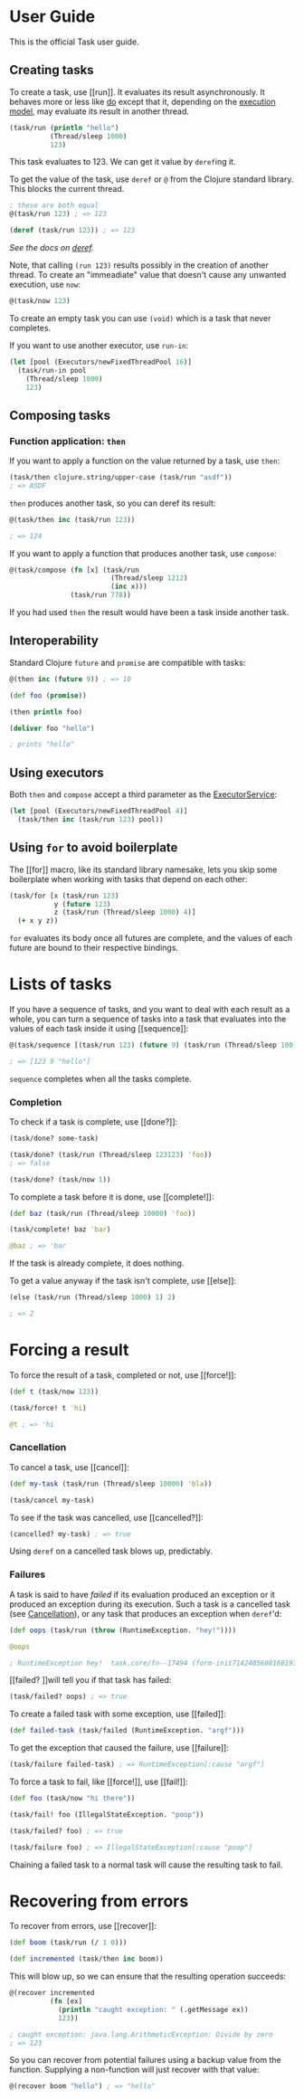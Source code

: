 # User Guide

This is the official Task user guide.

## Creating tasks

To create a task, use [[run]]. It evaluates its result asynchronously. It behaves more or less like
[do](http://clojuredocs.org/clojure.core/do) except that it, depending on the [execution model](https://ane.github.io/task/03-executors.html),
may evaluate its result in another thread.

```clojure
(task/run (println "hello")
          (Thread/sleep 1000)
          123)
```

This task evaluates to 123. We can get it value by `deref`ing it.

To get the value of the task, use ``deref`` or ``@`` from the Clojure standard library. This blocks
the current thread.

```clojure
; these are both equal
@(task/run 123) ; => 123

(deref (task/run 123)) ; => 123
```

*See the docs on [deref](http://clojuredocs.org/clojure.core/deref).*

Note, that calling `(run 123)` results possibly in the creation of another thread. To create an
"immeadiate" value that doesn't cause any unwanted execution, use `now`:

``` clojure
@(task/now 123)
```

To create an empty task you can use `(void)` which is a task that never completes.

If you want to use another executor, use `run-in`:

``` clojure
(let [pool (Executors/newFixedThreadPool 16)]
  (task/run-in pool
    (Thread/sleep 1000)
    123)
```

## Composing tasks

### Function application: `then`

If you want to apply a function on the value returned by a task, use `then`:

``` clojure
(task/then clojure.string/upper-case (task/run "asdf"))
; => ASDF
```

`then` produces another task, so you can deref its result:

``` clojure
@(task/then inc (task/run 123))

; => 124
```

If you want to apply a function that produces another task, use
`compose`:

``` clojure
@(task/compose (fn [x] (task/run
                         (Thread/sleep 1212)
                         (inc x)))
               (task/run 778))
```

If you had used `then` the result would have been a task inside another
task.

## Interoperability

Standard Clojure `future` and `promise` are compatible with tasks:

``` clojure
@(then inc (future 9)) ; => 10

(def foo (promise))

(then println foo)

(deliver foo "hello")

; prints "hello"
```

## Using executors

Both `then` and `compose` accept a third parameter as the
[ExecutorService](https://docs.oracle.com/javase/7/docs/api/java/util/concurrent/ExecutorService.html):

``` clojure
(let [pool (Executors/newFixedThreadPool 4)]
  (task/then inc (task/run 123) pool))
```

## Using `for` to avoid boilerplate

The [[for]] macro, like its standard library namesake, lets you skip some
boilerplate when working with tasks that depend on each other:

``` clojure
(task/for [x (task/run 123)
           y (future 123)
           z (task/run (Thread/sleep 1000) 4)]
  (+ x y z))
```

`for` evaluates its body once all futures are complete, and the values
of each future are bound to their respective bindings.

# Lists of tasks

If you have a sequence of tasks, and you want to deal with each result
as a whole, you can turn a sequence of tasks into a task that evaluates
into the values of each task inside it using [[sequence]]:

``` clojure
@(task/sequence [(task/run 123) (future 9) (task/run (Thread/sleep 100) "hello")])

; => [123 9 "hello"]
```

`sequence` completes when all the tasks complete.

### Completion

To check if a task is complete, use [[done?]]:

``` clojure
(task/done? some-task)

(task/done? (task/run (Thread/sleep 123123) 'foo))
; => false

(task/done? (task/now 1))
```

To complete a task before it is done, use [[complete!]]:

``` clojure
(def baz (task/run (Thread/sleep 10000) 'foo))

(task/complete! baz 'bar)

@baz ; => 'bar
```

If the task is already complete, it does nothing.

To get a value anyway if the task isn't complete, use [[else]]:

``` clojure
(else (task/run (Thread/sleep 1000) 1) 2)

; => 2
```

# Forcing a result

To force the result of a task, completed or not, use [[force!]]:

``` clojure
(def t (task/now 123))

(task/force! t 'hi)

@t ; => 'hi
```

### Cancellation

To cancel a task, use [[cancel]]:

``` clojure
(def my-task (task/run (Thread/sleep 10000) 'bla))

(task/cancel my-task)
```

To see if the task was cancelled, use [[cancelled?]]:

``` clojure
(cancelled? my-task) ; => true
```

Using `deref` on a cancelled task blows up, predictably.

### Failures

A task is said to have *failed* if its evaluation produced an exception or it produced an exception
during its execution. Such a task is a cancelled task (see [Cancellation](#Cancellation)), or any task that
produces an exception when ``deref``'d:

``` clojure
(def oops (task/run (throw (RuntimeException. "hey!"))))

@oops

; RuntimeException hey!  task.core/fn--17494 (form-init7142405608168193525.clj:182)
```

[[failed? ]]will tell you if that task has failed:

``` clojure
(task/failed? oops) ; => true
```

To create a failed task with some exception, use [[failed]]:

``` clojure
(def failed-task (task/failed (RuntimeException. "argf")))
```

To get the exception that caused the failure, use [[failure]]:

``` clojure
(task/failure failed-task) ; => RuntimeException[:cause "argf"] 
```

To force a task to fail, like [[force!]], use [[fail!]]:

``` clojure
(def foo (task/now "hi there"))

(task/fail! foo (IllegalStateException. "poop"))

(task/failed? foo) ; => true

(task/failure foo) ; => IllegalStateException[:cause "poop"]
```

Chaining a failed task to a normal task will cause the resulting task to fail.

Recovering from errors
======================

To recover from errors, use [[recover]]:

``` clojure
(def boom (task/run (/ 1 0)))

(def incremented (task/then inc boom))
```

This will blow up, so we can ensure that the resulting operation succeeds:

``` clojure
@(recover incremented
          (fn [ex]
            (println "caught exception: " (.getMessage ex))
            123))

; caught exception: java.lang.ArithmeticException: Divide by zero
; => 123
```

So you can recover from potential failures using a backup value from the function. Supplying a
non-function will just recover with that value:

``` clojure
@(recover boom "hello") ; => "hello"
```









